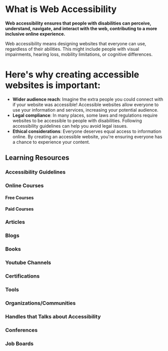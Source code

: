 # What is Web Accessibility
**Web accessibility ensures that people with disabilities can perceive, understand, navigate, and interact with the web, contributing to a more inclusive online experience.**

Web accessibility means designing websites that everyone can use, regardless of their abilities. This might include people with visual impairments, hearing loss, mobility limitations, or cognitive differences.

# Here's why creating accessible websites is important:

- **Wider audience reach**: Imagine the extra people you could connect with if your website was accessible! Accessible websites allow everyone to use your information and services, increasing your potential audience.
- **Legal compliance**: In many places, some laws and regulations require websites to be accessible to people with disabilities. Following accessibility guidelines can help you avoid legal issues.
- **Ethical considerations**: Everyone deserves equal access to information online. By creating an accessible website, you're ensuring everyone has a chance to experience your content.

## Learning Resources

### Accessibility Guidelines

### Online Courses

#### Free Courses

#### Paid Courses

### Articles

### Blogs

### Books

### Youtube Channels

### Certifications

### Tools

### Organizations/Communities

### Handles that Talks about Accessibility 

### Conferences

### Job Boards
